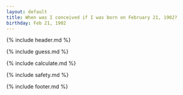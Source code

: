 ```yaml
---
layout: default
title: When was I conceived if I was born on February 21, 1902?
birthday: Feb 21, 1902
---
```


{% include header.md %}

{% include guess.md %}

{% include calculate.md %}

{% include safety.md %}

{% include footer.md %}



